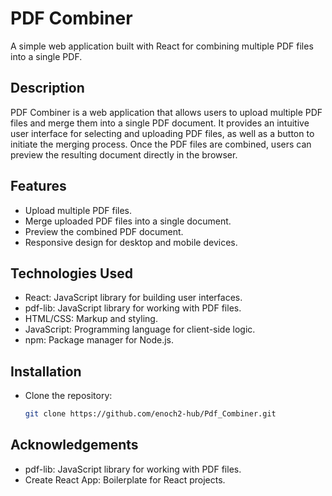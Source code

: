 # PDF Combiner

A simple web application built with React for combining multiple PDF files into a single PDF.

## Description

PDF Combiner is a web application that allows users to upload multiple PDF files and merge them into a single PDF document. It provides an intuitive user interface for selecting and uploading PDF files, as well as a button to initiate the merging process. Once the PDF files are combined, users can preview the resulting document directly in the browser.

## Features

- Upload multiple PDF files.
- Merge uploaded PDF files into a single document.
- Preview the combined PDF document.
- Responsive design for desktop and mobile devices.

## Technologies Used

- React: JavaScript library for building user interfaces.
- pdf-lib: JavaScript library for working with PDF files.
- HTML/CSS: Markup and styling.
- JavaScript: Programming language for client-side logic.
- npm: Package manager for Node.js.

## Installation

 - Clone the repository:

   ```bash
   git clone https://github.com/enoch2-hub/Pdf_Combiner.git


## Acknowledgements
 - pdf-lib: JavaScript library for working with PDF files.
 - Create React App: Boilerplate for React projects.